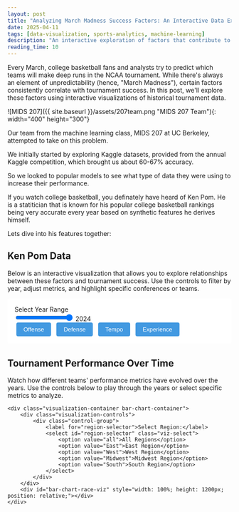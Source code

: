 ```yaml
---
layout: post
title: "Analyzing March Madness Success Factors: An Interactive Data Exploration"
date: 2025-04-11
tags: [data-visualization, sports-analytics, machine-learning]
description: "An interactive exploration of factors that contribute to success in the NCAA March Madness tournament, using historical data and advanced analytics."
reading_time: 10
---
```


Every March, college basketball fans and analysts try to predict which teams will make deep runs in the NCAA tournament. While there's always an element of unpredictability (hence, "March Madness"), certain factors consistently correlate with tournament success. In this post, we'll explore these factors using interactive visualizations of historical tournament data.

![MIDS 207]({{ site.baseurl }}/assets/207team.png "MIDS 207 Team"){: width="400" height="300"}

Our team from the machine learning class, MIDS 207 at UC Berkeley, attempted to take on this problem. 

We initially started by exploring Kaggle datasets, provided from the annual Kaggle competition, which brought us about 60-67% accuracy. 

So we looked to popular models to see what type of data they were using to increase their performance.

If you watch college basketball, you definately have heard of Ken Pom. He is a statitician that is known for his popular college basketball rankings being very accurate every year based on synthetic features he derives himself.

Lets dive into his features together:

## Ken Pom Data

Below is an interactive visualization that allows you to explore relationships between these factors and tournament success. Use the controls to filter by year, adjust metrics, and highlight specific conferences or teams.

<div class="visualization-container">
    <div class="visualization-controls">
        <div class="viz-slider">
            <label for="year-slider">Select Year Range</label>
            <div class="slider-container">
                <input type="range" id="year-slider" min="2002" max="2024" value="2024">
                <span id="year-display">2024</span>
            </div>
        </div>
        <div class="metric-toggles">
            <button class="viz-button active" data-metric="offensive">Offense</button>
            <button class="viz-button" data-metric="defensive">Defense</button>
            <button class="viz-button" data-metric="tempo">Tempo</button>
            <button class="viz-button" data-metric="experience">Experience</button>
        </div>
    </div>
    <div id="success-factors-viz"></div>
</div>

<!-- Bar Chart Race Visualization -->
<div class="visualization-section">
    <h2>Tournament Performance Over Time</h2>
    <p>Watch how different teams' performance metrics have evolved over the years. Use the controls below to play through the years or select specific metrics to analyze.</p>
    
    <div class="visualization-container bar-chart-container">
        <div class="visualization-controls">
            <div class="control-group">
                <label for="region-selector">Select Region:</label>
                <select id="region-selector" class="viz-select">
                    <option value="all">All Regions</option>
                    <option value="East">East Region</option>
                    <option value="West">West Region</option>
                    <option value="Midwest">Midwest Region</option>
                    <option value="South">South Region</option>
                </select>
            </div>
        </div>
        <div id="bar-chart-race-viz" style="width: 100%; height: 1200px; position: relative;"></div>
    </div>
</div>

<style>
/* Essential styles for the bar chart race */
.visualization-section {
    margin: 2rem 0;
    width: 100%;
    max-width: 1200px;
    margin-left: auto;
    margin-right: auto;
}

.bar-chart-container {
    background: var(--background-color, white);
    border-radius: 8px;
    padding: 1.5rem;
    box-shadow: 0 2px 4px rgba(0, 0, 0, 0.1);
    width: 100%;
    overflow: hidden;
    min-height: 1200px;
}

.tournament-chart {
    background: var(--background-color, white);
    width: 100%;
    height: 100%;
}

.chart-title {
    font-size: 16px;
    font-weight: bold;
}

.chart-subtitle {
    font-size: 14px;
}

.bar {
    transition: width 0.5s ease;
}

.bar-label {
    font-size: 12px;
    fill: var(--text-color, black);
}

.seed-label {
    fill: var(--text-color, black);
}

.axis-label {
    font-size: 12px;
    fill: var(--text-color, black);
}

.x-axis text {
    fill: var(--text-color, black);
}

.x-axis line,
.x-axis path {
    stroke: var(--text-color, black);
}

/* Control styles */
.visualization-controls {
    margin-bottom: 1rem;
    padding: 1rem;
    background: var(--background-color, white);
    border-radius: 4px;
}

.control-group {
    margin-bottom: 0.5rem;
}

.viz-button {
    padding: 0.5rem 1rem;
    margin: 0 0.25rem;
    border: none;
    border-radius: 4px;
    background: var(--accent-color, #4299e1);
    color: white;
    cursor: pointer;
}

.viz-button:hover {
    opacity: 0.9;
}

.viz-select {
    padding: 0.5rem;
    border-radius: 4px;
    border: 1px solid var(--border-color, #e2e8f0);
    background-color: white;
    min-width: 200px;
}

.year-display {
    font-size: 14px;
    margin-bottom: 0.5rem;
}
</style>

<script>
// Load D3.js first
const d3Script = document.createElement('script');
d3Script.src = "https://d3js.org/d3.v7.min.js";
d3Script.onload = function() {
    console.log("D3.js loaded successfully");
    
    // Create a global namespace for shared data and functions
    if (!window.marchMadness) {
        window.marchMadness = {
            state: {
                data: null,
                classificationData: null,
                selectedYear: 2024,
                initialized: false
            }
        };
    }

    // Only set up initialization if not already done
    if (!window.marchMadness.initialized) {
        window.marchMadness.initialized = true;
        
        // Load visualization scripts
        const mainScript = document.createElement('script');
        mainScript.src = "{{ '/assets/js/visualizations/march-madness.js' | relative_url }}";
        
        const barChartScript = document.createElement('script');
        barChartScript.src = "{{ '/assets/js/visualizations/d3-tournament-bar-chart-race.js' | relative_url }}";
        
        // Track loaded state
        let mainScriptLoaded = false;
        let barChartScriptLoaded = false;
        let dataLoaded = false;
        
        function checkInitialization() {
            if (mainScriptLoaded && barChartScriptLoaded && dataLoaded) {
                console.log("All dependencies loaded, initializing visualizations");
                if (window.marchMadness.tournamentBarChartRace && 
                    typeof window.marchMadness.tournamentBarChartRace.init === 'function') {
                    console.log("Initializing bar chart race");
                    window.marchMadness.tournamentBarChartRace.init();
                }
            }
        }
        
        mainScript.onload = function() {
            console.log("Main visualization script loaded");
            mainScriptLoaded = true;
            
            // Set up callback for when data is ready
            if (!window.marchMadness.onDataReady) {
                window.marchMadness.onDataReady = function() {
                    console.log("Data loaded");
                    dataLoaded = true;
                    checkInitialization();
                };
            }
        };
        
        barChartScript.onload = function() {
            console.log("Bar chart race script loaded");
            barChartScriptLoaded = true;
            checkInitialization();
        };
        
        // Only append scripts if they haven't been added yet
        if (!document.querySelector('script[src*="march-madness.js"]')) {
            document.body.appendChild(mainScript);
        }
        if (!document.querySelector('script[src*="d3-tournament-bar-chart-race.js"]')) {
            document.body.appendChild(barChartScript);
        }
    }
};
document.head.appendChild(d3Script);
</script>

